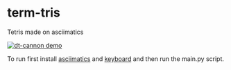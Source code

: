 # term-tris
Tetris made on asciimatics

[![dt-cannon demo](https://asciinema.org/a/232377.png)](https://asciinema.org/a/232377)

To run first install [asciimatics](http://github.com/peterbrittain/asciimatics) and [keyboard](https://github.com/boppreh/keyboard)
and then run the main.py script.
